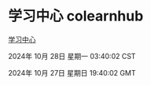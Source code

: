 # 学习中心 colearnhub
[学习中心](http://219.139.197.74:56308/colearnhub/)

2024年 10月 28日 星期一 03:40:02 CST

2024年 10月 27日 星期日 19:40:02 GMT

